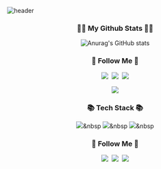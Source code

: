 ![header](https://capsule-render.vercel.app/api?type=waving&color=timeGradient&text=Welcome%20to%20taetae's%20GitHub%20👋&animation=fadeIn&fontSize=35&fontAlignY=40&fontAlign=70&height=250)


<h3 align="center">👩‍💻 My Github Stats 👩‍💻</h3>
<div align="center">

![Anurag's GitHub stats](https://github-readme-stats.vercel.app/api?username=taekyungss&show_icons=true&theme=radical)
 
  
  
<h3 align="center">🌈 Follow Me 🌈</h3>
<p align="center">
  <a href="https://velog.io/@wendy1080"><img src="https://img.shields.io/badge/Tech%20Blog-11B48A?style=flat-square&logo=Vimeo&logoColor=white&link=https://velog.io/@wendy1080"/></a>&nbsp
  <a href="https://www.instagram.com/taetae_ss_/"><img src="https://img.shields.io/badge/Instagram-E4405F?style=flat-square&logo=Instagram&logoColor=white&link=https://https://www.instagram.com/taetae_ss_"/></a>&nbsp
  <a href="mailto:wendy1080@dgu.ac.kr"><img src="https://img.shields.io/badge/Gmail-d14836?style=flat-square&logo=Gmail&logoColor=white&link=wendy1080@dgu.ac.kr"/></a>
</p>

<p align="center">
  <a href="https://hits.seeyoufarm.com"><img src="https://hits.seeyoufarm.com/api/count/incr/badge.svg?url=https%3A%2F%2Fgithub.com%2Fhyeinisfree&count_bg=%2341B883&title_bg=%23CDC2C2&icon=github.svg&icon_color=%23E7E7E7&title=hits&edge_flat=false"/></a>
</p>


<h3 align="center">📚 Tech Stack 📚</h3>
<p align="center">

  <img src="https://img.shields.io/badge/Python-3766AB?style=flat-square&logo=Python&logoColor=white"/></a>&nbsp
  <img src="https://img.shields.io/badge/Pytorch-3766AB?style=flat-square&logo=Pytorch&logoColor=white"/></a>&nbsp
 <img src="https://img.shields.io/badge/OpenCV-3766AB?style=flat-square&logo=OpenCV&logoColor=white"/></a>&nbsp


</p>

<h3 align="center">🌈 Follow Me 🌈</h3>
<p align="center">
  <a href="https://velog.io/@hyeinisfree"><img src="https://img.shields.io/badge/Tech%20Blog-11B48A?style=flat-square&logo=Vimeo&logoColor=white&link=https://velog.io/@hyeinisfree"/></a>&nbsp
  <a href="https://www.instagram.com/dev.dobby/"><img src="https://img.shields.io/badge/Instagram-E4405F?style=flat-square&logo=Instagram&logoColor=white&link=https://www.instagram.com/hye_inisfree/"/></a>&nbsp
  <a href="mailto:kimhyein7110@gmail.com"><img src="https://img.shields.io/badge/Gmail-d14836?style=flat-square&logo=Gmail&logoColor=white&link=kimhyein7110@gmail.com"/></a>
</p>
  
<!--
**taekyungss/taekyungss** is a ✨ _special_ ✨ repository because its `README.md` (this file) appears on your GitHub profile.

Here are some ideas to get you started:

- 🔭 I’m currently working on ...
- 🌱 I’m currently learning ...
- 👯 I’m looking to collaborate on ...
- 🤔 I’m looking for help with ...
- 💬 Ask me about ...
- 📫 How to reach me: ...
- 😄 Pronouns: ...
- ⚡ Fun fact: ...
-->
